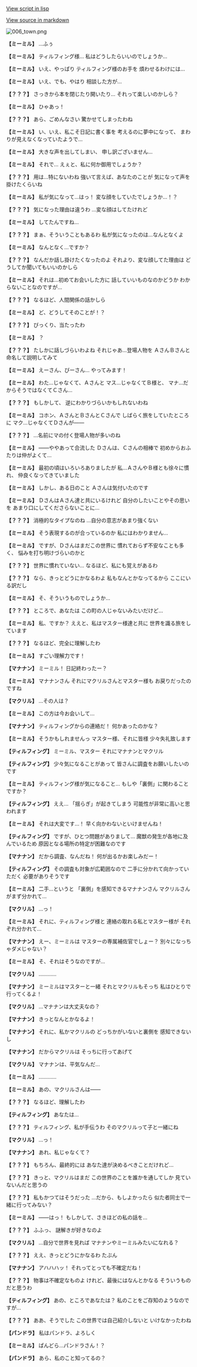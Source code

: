 [View script in lisp](../scripts/202302010.txt)

[View source in markdown](202302010.md)

![006_town.png](../images/backgrounds/006_town.png)

**【ミーミル】**
…ふぅ

**【ミーミル】**
ティルフィング様…
私はどうしたらいいのでしょうか…

**【ミーミル】**
いえ、やっぱり
ティルフィング様のお手を
煩わせるわけには…

**【ミーミル】**
いえ、でも、やはり
相談した方が…

**【？？？】**
さっきから本を閉じたり開いたり…
それって楽しいのかしら？

**【ミーミル】**
ひゃあっ！

**【？？？】**
あら、ごめんなさい
驚かせてしまったわね

**【ミーミル】**
い、いえ、私こそ日記に書く事を
考えるのに夢中になって、
まわりが見えなくなっていたようで…

**【ミーミル】**
大きな声を出してしまい、
申し訳ございません…

**【ミーミル】**
それで…
えぇと、私に何か御用でしょうか？

**【？？？】**
用は…特にないわね
強いて言えば、あなたのことが
気になって声を掛けたくらいね

**【ミーミル】**
私が気になって…はっ！
変な顔をしていたでしょうか…！？

**【？？？】**
気になった理由は違うわ
…変な顔はしてたけれど

**【ミーミル】**
してたんですね…

**【？？？】**
まぁ、そういうこともあるわ
私が気になったのは…なんとなくよ

**【ミーミル】**
なんとなく…ですか？

**【？？？】**
なんだか話し掛けたくなったのよ
それより、変な顔してた理由は
どうしてか聞いてもいいのかしら

**【ミーミル】**
それは…初めてお会いした方に
話していいものなのかどうか
わからないことなのですが…

**【？？？】**
なるほど、人間関係の話かしら

**【ミーミル】**
ど、どうしてそのことが！？

**【？？？】**
びっくり、当たったわ

**【ミーミル】**
？

**【？？？】**
たしかに話しづらいわよね
それじゃあ…登場人物を
ＡさんＢさんと命名して説明してみて

**【ミーミル】**
えーさん、びーさん…
やってみます！

**【ミーミル】**
わた…じゃなくて、Ａさんと
マス…じゃなくてＢ様と、
マナ…だからそうではなくてＣさん…

**【？？？】**
もしかして、
逆にわかりづらいかもしれないわね

**【ミーミル】**
コホン、ＡさんとＢさんとＣさんで
しばらく旅をしていたところに
マク…じゃなくてＤさんが――

**【？？？】**
…名前にマの付く登場人物が多いのね

**【ミーミル】**
――ややあって合流した
Ｄさんは、Ｃさんの相棒で
初めからおふたりは仲がよくて…

**【ミーミル】**
最初の頃はいろいろありましたが
私…ＡさんやＢ様とも徐々に慣れ、
仲良くなってきていました

**【ミーミル】**
しかし、ある日のこと
Ａさんは気付いたのです

**【ミーミル】**
ＤさんはＡさん達と共にいるけれど
自分のしたいことやその思いを
あまり口にしてくださらないことに…

**【？？？】**
消極的なタイプなのね
…自分の意志があまり強くない

**【ミーミル】**
そう表現するのが合っているのか
私にはわかりません…

**【ミーミル】**
ですが、Ｄさんはまだこの世界に
慣れておらず不安なことも多く、
悩みを打ち明けづらいのかと

**【？？？】**
世界に慣れていない…
なるほど、私にも覚えがあるわ

**【？？？】**
なら、きっとどうにかなるわよ
私もなんとかなってるから
ここにいる訳だし

**【ミーミル】**
そ、そういうものでしょうか…

**【？？？】**
ところで、あなたは
この町の人じゃないみたいだけど…

**【ミーミル】**
私、ですか？
ええと、私はマスター様達と共に
世界を識る旅をしています

**【？？？】**
なるほど、完全に理解したわ

**【ミーミル】**
すごい理解力です！

**【マナナン】**
ミーミル！
日記終わったー？

**【ミーミル】**
マナナンさん
それにマクリルさんとマスター様も
お戻りだったのですね

**【マクリル】**
…その人は？

**【ミーミル】**
この方は今お会いして…

**【マナナン】**
ティルフィングからの連絡だ！
何かあったのかな？

**【ミーミル】**
そうかもしれませんっ
マスター様、それに皆様
少々失礼致します

**【ティルフィング】**
ミーミル、マスター
それにマナナンとマクリル

**【ティルフィング】**
少々気になることがあって
皆さんに調査をお願いしたいのです

**【ミーミル】**
ティルフィング様が気になること…
もしや「裏側」に関わることですか？

**【ティルフィング】**
ええ…
「揺らぎ」が起きてしまう
可能性が非常に高いと思われます

**【ミーミル】**
それは大変です…！
早く向かわないといけませんね！

**【ティルフィング】**
ですが、ひとつ問題がありまして…
魔獣の発生が各地に及んでいるため
原因となる場所の特定が困難なのです

**【マナナン】**
だから調査、なんだね！
何が出るかお楽しみだー！

**【ティルフィング】**
その調査も対象が広範囲なので
二手に分かれて向かっていただく
必要がありそうです

**【ミーミル】**
二手…というと
「裏側」を感知できるマナナンさん
マクリルさんがまず分かれて…

**【マクリル】**
…っ！

**【ミーミル】**
それに、ティルフィング様と
連絡の取れる私とマスター様が
それぞれ分かれて…

**【マナナン】**
えー、ミーミルは
マスターの専属補佐官でしょー？
別々になっちゃダメじゃない？

**【ミーミル】**
そ、それはそうなのですが…

**【マクリル】**
…………

**【マナナン】**
ミーミルはマスターと一緒
それとマクリルもそっち
私はひとりで行ってくるよ！

**【マクリル】**
…マナナンは大丈夫なの？

**【マナナン】**
きっとなんとかなるよ！

**【マナナン】**
それに、私かマクリルの
どっちかがいないと裏側を
感知できないし

**【マナナン】**
だからマクリルは
そっちに行ってあげて

**【マクリル】**
マナナンは、平気なんだ…

**【ミーミル】**
…………

**【ミーミル】**
あの、マクリルさんは――

**【？？？】**
なるほど、理解したわ

**【ティルフィング】**
あなたは…

**【？？？】**
ティルフィング、私が手伝うわ
そのマクリルって子と一緒にね

**【マクリル】**
…っ！

**【マナナン】**
あれ、私じゃなくて？

**【？？？】**
もちろん、最終的には
あなた達が決めるべきことだけれど…

**【？？？】**
きっと、マクリルはまだ
この世界のことを誰かを通してしか
見ていないんだと思うの

**【？？？】**
私もかつてはそうだった
…だから、もしよかったら
似た者同士で一緒に行ってみない？

**【ミーミル】**
――はっ！
もしかして、さきほどの私の話を…

**【？？？】**
ふふっ、
謎解きが好きなのよ

**【マクリル】**
…自分で世界を見れば
マナナンやミーミルみたいになれる？

**【？？？】**
ええ、きっとどうにかなるわ
たぶん

**【マナナン】**
アハハハッ！
それってとっても不確定だね！

**【？？？】**
物事は不確定なものよ
けれど、最後にはなんとかなる
そういうものだと思うわ

**【ティルフィング】**
あの、ところであなたは？
私のことをご存知のようなのですが…

**【？？？】**
ああ、そうでした
この世界では自己紹介しないと
いけなかったわね

**【パンドラ】**
私はパンドラ、よろしく

**【ミーミル】**
ぱんどら…パンドラさん！？

**【パンドラ】**
あら、私のこと知ってるの？
